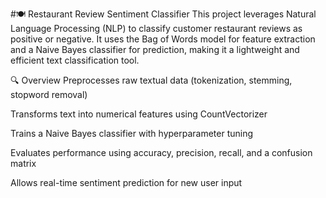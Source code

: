 #🍽️ Restaurant Review Sentiment Classifier
This project leverages Natural Language Processing (NLP) to classify customer restaurant reviews as positive or negative. It uses the Bag of Words model for feature extraction and a Naive Bayes classifier for prediction, making it a lightweight and efficient text classification tool.

🔍 Overview
Preprocesses raw textual data (tokenization, stemming, stopword removal)

Transforms text into numerical features using CountVectorizer

Trains a Naive Bayes classifier with hyperparameter tuning

Evaluates performance using accuracy, precision, recall, and a confusion matrix

Allows real-time sentiment prediction for new user input
